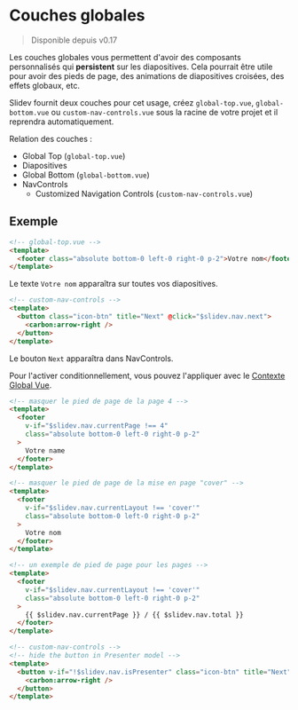 # Couches globales

> Disponible depuis v0.17

Les couches globales vous permettent d'avoir des composants personnalisés qui **persistent** sur les diapositives. Cela pourrait être utile pour avoir des pieds de page, des animations de diapositives croisées, des effets globaux, etc.

Slidev fournit deux couches pour cet usage, créez `global-top.vue`, `global-bottom.vue` ou `custom-nav-controls.vue` sous la racine de votre projet et il reprendra automatiquement.

Relation des couches :

- Global Top (`global-top.vue`)
- Diapositives
- Global Bottom (`global-bottom.vue`)
- NavControls
  - Customized Navigation Controls (`custom-nav-controls.vue`)

## Exemple

```html
<!-- global-top.vue -->
<template>
  <footer class="absolute bottom-0 left-0 right-0 p-2">Votre nom</footer>
</template>
```

Le texte `Votre nom` apparaîtra sur toutes vos diapositives.

```html
<!-- custom-nav-controls -->
<template>
  <button class="icon-btn" title="Next" @click="$slidev.nav.next">
    <carbon:arrow-right />
  </button>
</template>
```

Le bouton `Next` apparaîtra dans NavControls.

Pour l'activer conditionnellement, vous pouvez l'appliquer avec le [Contexte Global Vue](/custom/vue-context).

```html
<!-- masquer le pied de page de la page 4 -->
<template>
  <footer
    v-if="$slidev.nav.currentPage !== 4"
    class="absolute bottom-0 left-0 right-0 p-2"
  >
    Votre name
  </footer>
</template>
```

```html
<!-- masquer le pied de page de la mise en page "cover" -->
<template>
  <footer
    v-if="$slidev.nav.currentLayout !== 'cover'"
    class="absolute bottom-0 left-0 right-0 p-2"
  >
    Votre nom
  </footer>
</template>
```

```html
<!-- un exemple de pied de page pour les pages -->
<template>
  <footer
    v-if="$slidev.nav.currentLayout !== 'cover'"
    class="absolute bottom-0 left-0 right-0 p-2"
  >
    {{ $slidev.nav.currentPage }} / {{ $slidev.nav.total }}
  </footer>
</template>
```

```html
<!-- custom-nav-controls -->
<!-- hide the button in Presenter model -->
<template>
  <button v-if="!$slidev.nav.isPresenter" class="icon-btn" title="Next" @click="$slidev.nav.next">
    <carbon:arrow-right />
  </button>
</template>
```
